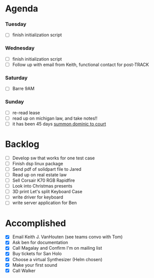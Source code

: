 # Agenda

### Tuesday
* [ ] finish initialization script

### Wednesday
* [ ] finish initialization script
* [ ] Follow up with email from Keith, functional contact for post-TRACK

### Saturday
* [ ] Barre 9AM

### Sunday
* [ ] re-read lease
* [ ] read up on michigan law, and take notes!!
* [ ] it has been 45 days [summon dominic to court](https://michiganlegalhelp.org/self-help-tools/money-and-debt/do-it-yourself-small-claims-suit)

# Backlog
* [ ] Develop sw that works for one test case
* [ ] Finish dsp linux package
* [ ] Send pdf of solidpart file to Jared
* [ ] Read up on real estate law
* [ ] Sell Corsair K70 RGB Rapidfire
* [ ] Look into Christmas presents
* [ ] 3D print Let's split Keyboard Case
* [ ] write driver for keyboard
* [ ] write server application for Ben

# Accomplished
* [x] Email Keith J. VanHouten (see teams convo with Tom)
* [x] Ask ben for documentation
* [x] Call Magalay and Confirm I'm on mailing list
* [x] Buy tickets for San Holo
* [x] Choose a virtual Synthesizer (Helm chosen)
* [x] Make your first sound
* [x] Call Walker
